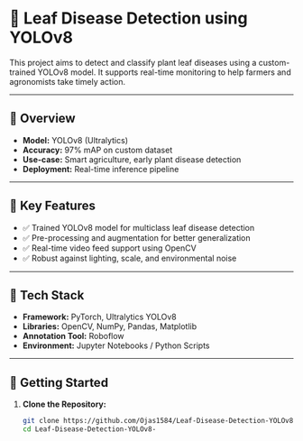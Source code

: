 # 🍃 Leaf Disease Detection using YOLOv8

This project aims to detect and classify plant leaf diseases using a custom-trained YOLOv8 model. It supports real-time monitoring to help farmers and agronomists take timely action.

---

## 📌 Overview

- **Model:** YOLOv8 (Ultralytics)
- **Accuracy:** 97% mAP on custom dataset
- **Use-case:** Smart agriculture, early plant disease detection
- **Deployment:** Real-time inference pipeline

---

## 🧠 Key Features

- ✅ Trained YOLOv8 model for multiclass leaf disease detection
- ✅ Pre-processing and augmentation for better generalization
- ✅ Real-time video feed support using OpenCV
- ✅ Robust against lighting, scale, and environmental noise

---

## 🔧 Tech Stack

- **Framework:** PyTorch, Ultralytics YOLOv8
- **Libraries:** OpenCV, NumPy, Pandas, Matplotlib
- **Annotation Tool:** Roboflow
- **Environment:** Jupyter Notebooks / Python Scripts

---

## 🚀 Getting Started

1. **Clone the Repository:**
   ```bash
   git clone https://github.com/Ojas1584/Leaf-Disease-Detection-YOLOv8-.git
   cd Leaf-Disease-Detection-YOLOv8-
